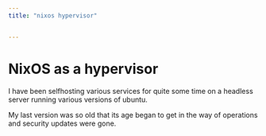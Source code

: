 ```yaml
---
title: "nixos hypervisor"


---
```



# NixOS as a hypervisor


I have been selfhosting various services for quite some time on a headless server running various versions of ubuntu.

My last version was so old that its age began to get in the way of operations and security updates were gone.
